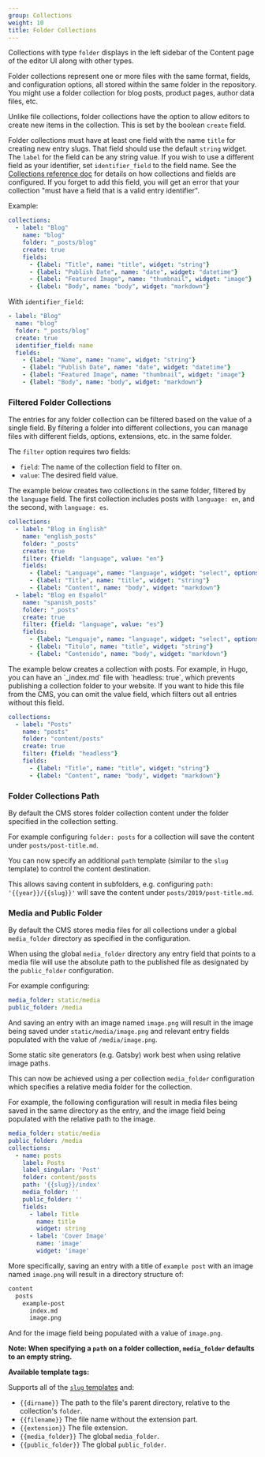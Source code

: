 ```yaml
---
group: Collections
weight: 10
title: Folder Collections
---
```

Collections with type `folder` displays in the left sidebar of the Content page of the editor UI along with other types.

Folder collections represent one or more files with the same format, fields, and configuration options, all stored within the same folder in the repository. You might use a folder collection for blog posts, product pages, author data files, etc.

Unlike file collections, folder collections have the option to allow editors to create new items in the collection. This is set by the boolean `create` field.

Folder collections must have at least one field with the name `title` for creating new entry slugs. That field should use the default `string` widget. The `label` for the field can be any string value. If you wish to use a different field as your identifier, set `identifier_field` to the field name. See the [Collections reference doc](/docs/configuration-options/#collections) for details on how collections and fields are configured. If you forget to add this field, you will get an error that your collection "must have a field that is a valid entry identifier".

Example:

```yaml
collections:
  - label: "Blog"
    name: "blog"
    folder: "_posts/blog"
    create: true
    fields:
      - {label: "Title", name: "title", widget: "string"}
      - {label: "Publish Date", name: "date", widget: "datetime"}
      - {label: "Featured Image", name: "thumbnail", widget: "image"}
      - {label: "Body", name: "body", widget: "markdown"}
```

With `identifier_field`:

```yaml
- label: "Blog"
  name: "blog"
  folder: "_posts/blog"
  create: true
  identifier_field: name
  fields:
    - {label: "Name", name: "name", widget: "string"}
    - {label: "Publish Date", name: "date", widget: "datetime"}
    - {label: "Featured Image", name: "thumbnail", widget: "image"}
    - {label: "Body", name: "body", widget: "markdown"}
```

### Filtered Folder Collections

The entries for any folder collection can be filtered based on the value of a single field. By filtering a folder into different collections, you can manage files with different fields, options, extensions, etc. in the same folder.

The `filter` option requires two fields:

* `field`: The name of the collection field to filter on.
* `value`: The desired field value.

The example below creates two collections in the same folder, filtered by the `language` field. The first collection includes posts with `language: en`, and the second, with `language: es`.

```yaml
collections:
  - label: "Blog in English"
    name: "english_posts"
    folder: "_posts"
    create: true
    filter: {field: "language", value: "en"}
    fields:
      - {label: "Language", name: "language", widget: "select", options: ["en", "es"]}
      - {label: "Title", name: "title", widget: "string"}
      - {label: "Content", name: "body", widget: "markdown"}
  - label: "Blog en Español"
    name: "spanish_posts"
    folder: "_posts"
    create: true
    filter: {field: "language", value: "es"}
    fields:
      - {label: "Lenguaje", name: "language", widget: "select", options: ["en", "es"]}
      - {label: "Titulo", name: "title", widget: "string"}
      - {label: "Contenido", name: "body", widget: "markdown"}
```

The example below creates a collection with posts. For example, in Hugo, you can have an \`_index.md\` file with \`headless: true\`, which prevents publishing a collection folder to your website. If you want to hide this file from the CMS, you can omit the value field, which filters out all entries without this field.

```yaml
collections:
  - label: "Posts"
    name: "posts"
    folder: "content/posts"
    create: true
    filter: {field: "headless"}
    fields:
      - {label: "Title", name: "title", widget: "string"}
      - {label: "Content", name: "body", widget: "markdown"}
```

### Folder Collections Path

By default the CMS stores folder collection content under the folder specified in the collection setting.

For example configuring `folder: posts` for a collection will save the content under `posts/post-title.md`.

You can now specify an additional `path` template (similar to the `slug` template) to control the content destination.

This allows saving content in subfolders, e.g. configuring `path: '{{year}}/{{slug}}'` will save the content under `posts/2019/post-title.md`.

### Media and Public Folder

By default the CMS stores media files for all collections under a global `media_folder` directory as specified in the configuration.

When using the global `media_folder` directory any entry field that points to a media file will use the absolute path to the published file as designated by the `public_folder` configuration.

For example configuring:

```yaml
media_folder: static/media
public_folder: /media
```

And saving an entry with an image named `image.png` will result in the image being saved under `static/media/image.png` and relevant entry fields populated with the value of `/media/image.png`.

Some static site generators (e.g. Gatsby) work best when using relative image paths.

This can now be achieved using a per collection `media_folder` configuration which specifies a relative media folder for the collection.

For example, the following configuration will result in media files being saved in the same directory as the entry, and the image field being populated with the relative path to the image.

```yaml
media_folder: static/media
public_folder: /media
collections:
  - name: posts
    label: Posts
    label_singular: 'Post'
    folder: content/posts
    path: '{{slug}}/index'
    media_folder: ''
    public_folder: ''
    fields:
      - label: Title
        name: title
        widget: string
      - label: 'Cover Image'
        name: 'image'
        widget: 'image'
```

More specifically, saving an entry with a title of `example post` with an image named `image.png` will result in a directory structure of:

```bash
content
  posts
    example-post
      index.md
      image.png
```

And for the image field being populated with a value of `image.png`.

**Note: When specifying a `path` on a folder collection, `media_folder` defaults to an empty string.**

**Available template tags:**

Supports all of the [`slug` templates](/docs/configuration-options#slug) and:

* `{{dirname}}` The path to the file's parent directory, relative to the collection's `folder`.
* `{{filename}}` The file name without the extension part.
* `{{extension}}` The file extension.
* `{{media_folder}}` The global `media_folder`.
* `{{public_folder}}` The global `public_folder`.
